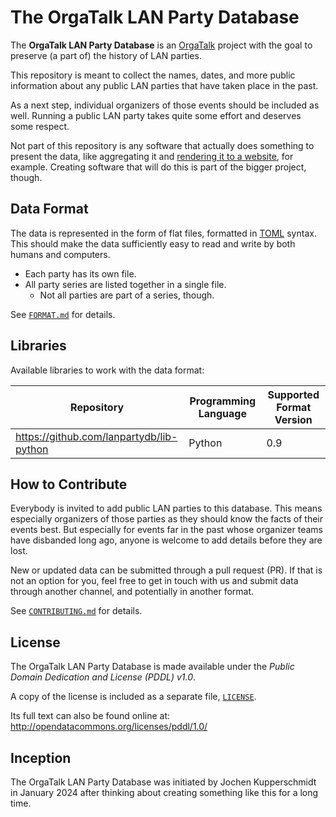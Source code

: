 # The OrgaTalk LAN Party Database

The **OrgaTalk LAN Party Database** is an
[OrgaTalk](https://www.orgatalk.de/) project with the goal to preserve
(a part of) the history of LAN parties.

This repository is meant to collect the names, dates, and more public
information about any public LAN parties that have taken place in the
past.

As a next step, individual organizers of those events should be included
as well. Running a public LAN party takes quite some effort and deserves
some respect.

Not part of this repository is any software that actually does something
to present the data, like aggregating it and [rendering it to a
website](https://github.com/lanpartydb/website), for example. Creating
software that will do this is part of the bigger project, though.


## Data Format

The data is represented in the form of flat files, formatted in
[TOML](https://toml.io/) syntax. This should make the data sufficiently
easy to read and write by both humans and computers.

* Each party has its own file.
* All party series are listed together in a single file.
  * Not all parties are part of a series, though.

See [`FORMAT.md`](./FORMAT.md) for details.


## Libraries

Available libraries to work with the data format:

| Repository | Programming Language | Supported Format Version |
| - | - | - |
| https://github.com/lanpartydb/lib-python | Python | 0.9 |


## How to Contribute

Everybody is invited to add public LAN parties to this database. This
means especially organizers of those parties as they should know the
facts of their events best. But especially for events far in the past
whose organizer teams have disbanded long ago, anyone is welcome to add
details before they are lost.

New or updated data can be submitted through a pull request (PR). If
that is not an option for you, feel free to get in touch with us and
submit data through another channel, and potentially in another format.

See [`CONTRIBUTING.md`](./CONTRIBUTING.md) for details.


## License

The OrgaTalk LAN Party Database is made available under the *Public
Domain Dedication and License (PDDL) v1.0*.

A copy of the license is included as a separate file,
[`LICENSE`](./LICENSE).

Its full text can also be found online at:
http://opendatacommons.org/licenses/pddl/1.0/


## Inception

The OrgaTalk LAN Party Database was initiated by Jochen Kupperschmidt in
January 2024 after thinking about creating something like this for a
long time.
